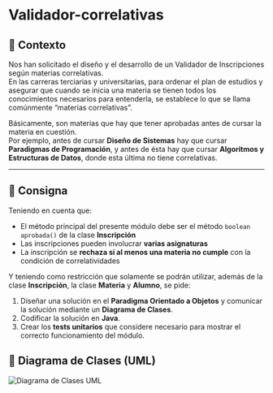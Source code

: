 # Validador-correlativas

## 📘 Contexto

Nos han solicitado el diseño y el desarrollo de un Validador de Inscripciones según materias correlativas.  
En las carreras terciarias y universitarias, para ordenar el plan de estudios y asegurar que cuando se inicia una materia se tienen todos los conocimientos necesarios para entenderla, se establece lo que se llama comúnmente “materias correlativas”.  

Básicamente, son materias que hay que tener aprobadas antes de cursar la materia en cuestión.  
Por ejemplo, antes de cursar **Diseño de Sistemas** hay que cursar **Paradigmas de Programación**, y antes de ésta hay que cursar **Algoritmos y Estructuras de Datos**, donde esta última no tiene correlativas.

---

## 📌 Consigna

Teniendo en cuenta que:

- El método principal del presente módulo debe ser el método `boolean aprobada()` de la clase **Inscripción**  
- Las inscripciones pueden involucrar **varias asignaturas**  
- La inscripción se **rechaza si al menos una materia no cumple** con la condición de correlatividades  

Y teniendo como restricción que solamente se podrán utilizar, además de la clase **Inscripción**, la clase **Materia** y **Alumno**, se pide:

1. Diseñar una solución en el **Paradigma Orientado a Objetos** y comunicar la solución mediante un **Diagrama de Clases**.  
2. Codificar la solución en **Java**.  
3. Crear los **tests unitarios** que considere necesario para mostrar el correcto funcionamiento del módulo.


## 🧱 Diagrama de Clases (UML)

![Diagrama de Clases UML](docs/diagrama_de_clases.png)
